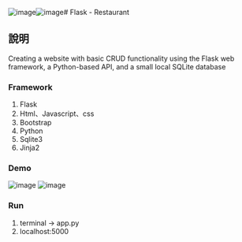 ![image](https://github.com/clin92154/flask-restaurant/assets/57654809/3bb9616c-8b3a-421c-8561-08fd85abe3dd)![image](https://github.com/clin92154/flask-restaurant/assets/57654809/10ba3ea9-a47c-442b-9ed2-7125f9d79ee5)# Flask - Restaurant
## 說明
Creating a website with basic CRUD functionality using the Flask web framework, a Python-based API, and a small local SQLite database
### Framework
1. Flask
2. Html、Javascript、css
3. Bootstrap
4. Python
5. Sqlite3
6. Jinja2
### Demo
![image](https://user-images.githubusercontent.com/69799370/156911381-97567497-15c0-42f1-94d2-396606b76361.png)
![image](https://github.com/clin92154/flask-restaurant/assets/57654809/e06e887f-0e81-40d7-8642-2d9c0940e95a)

### Run
1. terminal -> app.py 
2. localhost:5000
